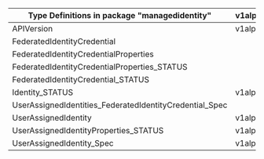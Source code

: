 | Type Definitions in package "managedidentity"           | v1alpha1api20181130 | v1beta20181130 | v1beta20220131preview |
|---------------------------------------------------------|---------------------|----------------|-----------------------|
| APIVersion                                              | v1alpha1api20181130 | v1beta20181130 | v1beta20220131preview |
| FederatedIdentityCredential                             |                     |                | v1beta20220131preview |
| FederatedIdentityCredentialProperties                   |                     |                | v1beta20220131preview |
| FederatedIdentityCredentialProperties_STATUS            |                     |                | v1beta20220131preview |
| FederatedIdentityCredential_STATUS                      |                     |                | v1beta20220131preview |
| Identity_STATUS                                         | v1alpha1api20181130 | v1beta20181130 |                       |
| UserAssignedIdentities_FederatedIdentityCredential_Spec |                     |                | v1beta20220131preview |
| UserAssignedIdentity                                    | v1alpha1api20181130 | v1beta20181130 |                       |
| UserAssignedIdentityProperties_STATUS                   | v1alpha1api20181130 | v1beta20181130 |                       |
| UserAssignedIdentity_Spec                               | v1alpha1api20181130 | v1beta20181130 |                       |
